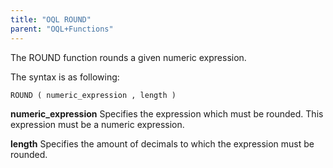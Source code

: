 ```yaml
---
title: "OQL ROUND"
parent: "OQL+Functions"
---
```



The ROUND function rounds a given numeric expression.

The syntax is as following:

```
ROUND ( numeric_expression , length )
```

**numeric_expression**
Specifies the expression which must be rounded. This expression must be a numeric expression.

**length**
Specifies the amount of decimals to which the expression must be rounded.
